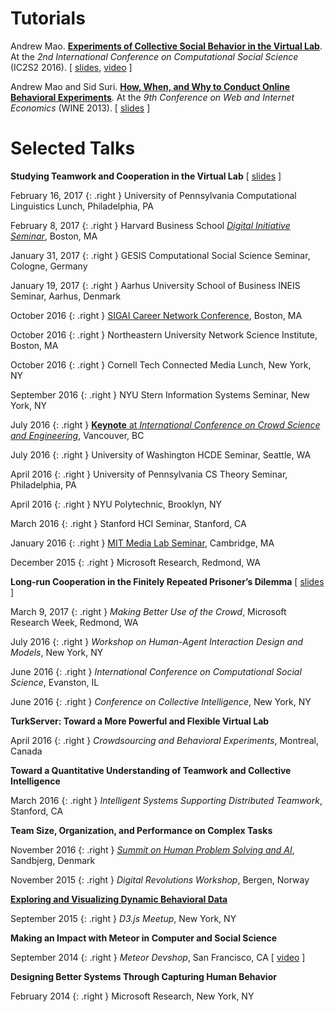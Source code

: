 **Tutorials**
=============

Andrew Mao.
[**Experiments of Collective Social Behavior in the Virtual Lab**][ic2s2-tutorial].
At the *2nd International Conference on Computational Social Science* (IC2S2 2016).
[
[slides][ic2s2-slides],
[video][ic2s2-video]
]

[ic2s2-tutorial]: http://www.kellogg.northwestern.edu/news-events/conference/ic2s2/2016/workshops-and-datathon.aspx
[ic2s2-slides]: papers/IC2S216_experiments.pdf
[ic2s2-video]: https://mediasite.kellogg.northwestern.edu/Mediasite/Play/a3e4973f29594548a8684947ae60b1291d?catalog=1533bdef-0c88-4513-ad97-5fce50c92e62

Andrew Mao and Sid Suri.
[**How, When, and Why to Conduct Online
Behavioral Experiments**][wine-tutorial].
At the *9th Conference on Web and Internet Economics* (WINE 2013).
[
[slides][wine-slides]
]

[wine-tutorial]: http://wine13.seas.harvard.edu/tutorials/
[wine-slides]: papers/WINE13_experiments.pdf?

**Selected Talks**
==================

**Studying Teamwork and Cooperation in the Virtual Lab**
[ [slides][virtual-lab-talk-slides] ]

[virtual-lab-talk-slides]: https://www.dropbox.com/s/r892mag4gu2gnck/virtual_lab_talk.pdf?raw=1

February 16, 2017
{: .right }
University of Pennsylvania Computational Linguistics Lunch,
Philadelphia, PA

February 8, 2017
{: .right }
Harvard Business School [*Digital Initiative Seminar*][hbs17], Boston, MA

[hbs17]: https://digital.hbs.edu/events/studying-teamwork-cooperation-virtual-lab/

January 31, 2017
{: .right }
GESIS Computational Social Science Seminar, Cologne, Germany

January 19, 2017
{: .right }
Aarhus University School of Business INEIS Seminar,
Aarhus, Denmark

October 2016
{: .right }
[SIGAI Career Network Conference][sigai16], Boston, MA

[sigai16]: https://sigai.acm.org/cnc/

October 2016
{: .right }
Northeastern University Network Science Institute, Boston, MA

October 2016
{: .right }
Cornell Tech Connected Media Lunch, New York, NY

September 2016
{: .right }
NYU Stern Information Systems Seminar, New York, NY

July 2016
{: .right }
[**Keynote** at *International Conference on Crowd Science and Engineering*][iccse16], Vancouver, BC

[iccse16]: http://iccse2016.crowdscience.org/program-keynotes.html

July 2016
{: .right }
University of Washington HCDE Seminar, Seattle, WA

April 2016
{: .right }
University of Pennsylvania CS Theory Seminar, Philadelphia, PA

April 2016
{: .right }
NYU Polytechnic, Brooklyn, NY

March 2016
{: .right }
Stanford HCI Seminar, Stanford, CA

January 2016
{: .right }
[MIT Media Lab Seminar][ml16], Cambridge, MA

[ml16]: https://www.media.mit.edu/events/andrew-mao-studying-teamwork-and-cooperation-virtual-lab/

December 2015
{: .right }
Microsoft Research, Redmond, WA

**Long-run Cooperation in the Finitely Repeated Prisoner’s Dilemma**
[ [slides][pd-slides] ]

[pd-slides]: https://www.dropbox.com/s/uvhal9vjqz9c1nw/longrunpd-slides.pdf?raw=1

March 9, 2017
{: .right }
*Making Better Use of the Crowd*, Microsoft Research Week, Redmond, WA

July 2016
{: .right }
*Workshop on Human-Agent Interaction Design and Models*, New York, NY

June 2016
{: .right }
*International Conference on Computational Social Science*, Evanston, IL

June 2016
{: .right }
*Conference on Collective Intelligence*, New York, NY

**TurkServer: Toward a More Powerful and Flexible Virtual Lab**

April 2016
{: .right }
*Crowdsourcing and Behavioral Experiments*, Montreal, Canada

**Toward a Quantitative Understanding of Teamwork and Collective Intelligence**

March 2016
{: .right }
*Intelligent Systems Supporting Distributed Teamwork*, Stanford, CA

**Team Size, Organization, and Performance on Complex Tasks**

November 2016
{: .right }
[*Summit on Human Problem Solving and AI*][hpsai], Sandbjerg, Denmark

[hpsai]: https://summit.scienceathome.org/

November 2015
{: .right }
*Digital Revolutions Workshop*, Bergen, Norway

[**Exploring and Visualizing Dynamic Behavioral Data**][d315]

September 2015
{: .right }
*D3.js Meetup*, New York, NY

[d315]: https://www.meetup.com/NYC-D3-JS/events/225586320/

**Making an Impact with Meteor in Computer and Social Science**

September 2014
{: .right }
*Meteor Devshop*, San Francisco, CA
[
[video][meteor-devshop]
]

[meteor-devshop]: https://www.youtube.com/watch?v=cJbGNpmE7f0

**Designing Better Systems Through Capturing Human Behavior**

February 2014
{: .right }
Microsoft Research, New York, NY

